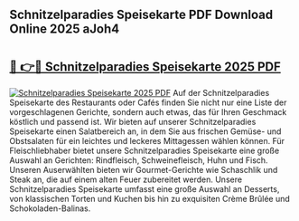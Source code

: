 ## Schnitzelparadies Speisekarte PDF Download Online 2025 aJoh4

# <h2><a href="http://gcdf94.nevu.top/?p=Schnitzelparadies+Speisekarte">🔗 👉🔴 Schnitzelparadies Speisekarte 2025 PDF</a></h2>

[![Schnitzelparadies Speisekarte 2025 PDF](https://i.imgur.com/dBaPXMq.png)](http://gcdf94.nevu.top/?p=Schnitzelparadies+Speisekarte)
Auf der Schnitzelparadies Speisekarte des Restaurants oder Cafés finden Sie nicht nur eine Liste der vorgeschlagenen Gerichte, sondern auch etwas, das für Ihren Geschmack köstlich und passend ist. Wir bieten auf unserer Schnitzelparadies Speisekarte einen Salatbereich an, in dem Sie aus frischen Gemüse- und Obstsalaten für ein leichtes und leckeres Mittagessen wählen können. Für Fleischliebhaber bietet unsere Schnitzelparadies Speisekarte eine große Auswahl an Gerichten: Rindfleisch, Schweinefleisch, Huhn und Fisch. Unseren Auserwählten bieten wir Gourmet-Gerichte wie Schaschlik und Steak an, die auf einem alten Feuer zubereitet werden. Unsere Schnitzelparadies Speisekarte umfasst eine große Auswahl an Desserts, von klassischen Torten und Kuchen bis hin zu exquisiten Crème Brûlée und Schokoladen-Balinas.
